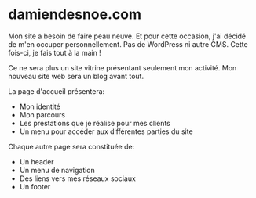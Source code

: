# damiendesnoe.com
Mon site a besoin de faire peau neuve. Et pour cette occasion, j'ai décidé de m'en occuper personnellement.
Pas de WordPress ni autre CMS. Cette fois-ci, je fais tout à la main !

Ce ne sera plus un site vitrine présentant seulement mon activité.
Mon nouveau site web sera un blog avant tout.

La page d'accueil présentera:
- Mon identité
- Mon parcours
- Les prestations que je réalise pour mes clients
- Un menu pour accéder aux différentes parties du site

Chaque autre page sera constituée de:
- Un header
- Un menu de navigation
- Des liens vers mes réseaux sociaux
- Un footer
